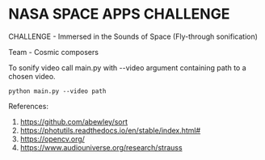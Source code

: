 # NASA SPACE APPS CHALLENGE

CHALLENGE - Immersed in the Sounds of Space (Fly-through sonification)

Team - Cosmic composers

To sonify video call main.py with --video argument containing path to a chosen video.
```
python main.py --video path
```

References:
1. https://github.com/abewley/sort
2. https://photutils.readthedocs.io/en/stable/index.html#
3. https://opencv.org/
4. https://www.audiouniverse.org/research/strauss
